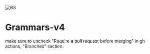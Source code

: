 ![BS](https://github.com/kaby76/test-3875/actions/workflows/main.yml/badge.svg)

# Grammars-v4

make sure to uncheck "Require a pull request before merging" in gh actions, "Branches" section.

